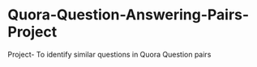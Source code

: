 # Quora-Question-Answering-Pairs-Project
Project- To identify similar questions in Quora Question pairs
